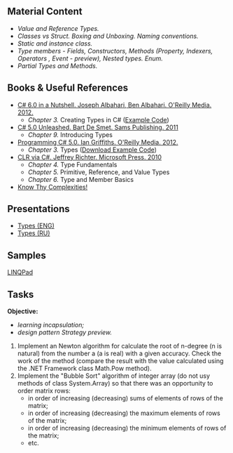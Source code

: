 ## Material Content 
- *Value and Reference Types.*
- *Classes vs Struct. Boxing and Unboxing. Naming conventions.*
- *Static and instance class.*
- *Type members  - Fields, Constructors, Methods (Property, Indexers, Operators , Event - preview), Nested types. Enum.*
- *Partial Types and Methods.*

## Books & Useful References 
- [C# 6.0 in a Nutshell. Joseph Albahari, Ben Albahari. O'Reilly Media. 2012.](http://shop.oreilly.com/product/0636920040323.do)
   - *Chapter 3.* Creating Types in C# ([Example Code](http://www.albahari.com/nutshell/ch03.aspx))
- [C# 5.0 Unleashed. Bart De Smet. Sams Publishing. 2011](https://www.goodreads.com/book/show/11027638-c-4-0-unleashed)
   - *Chapter 9.* Introducing Types
- [Programming C# 5.0. Ian Griffiths. O'Reilly Media. 2012.](http://shop.oreilly.com/product/0636920024064.do)
   - *Chapter 3.* Types ([Download Example Code](https://resources.oreilly.com/examples/0636920024064/blob/master/Ch03.zip))
- [CLR via C#. Jeffrey Richter. Microsoft Press. 2010](https://www.goodreads.com/book/show/7121415-clr-via-c)
   - *Chapter 4.* Type Fundamentals
   - *Chapter 5.* Primitive, Reference, and Value Types
   - *Chapter 6.* Type and Member Basics
- [Know Thy Complexities!](http://bigocheatsheet.com/)

## Presentations 
- [Types (ENG)](https://github.com/EPM-RD-NETLAB/.NET-Framework-modules/blob/master/M3.%20Types/Types.pptx)
- [Types (RU)](https://github.com/EPM-RD-NETLAB/.NET-Framework-modules/blob/master/M3.%20Types/Types%20(RU).pptx)

## Samples 
[LINQPad](https://github.com/EPM-RD-NETLAB/.NET-Framework-modules/tree/master/M3.%20Types/Samples/LINQPad%205)

## Tasks  
**Objective:** 
- *learning incapsulation;*
- *design pattern Strategy preview.*

1. Implement an Newton algorithm for calculate the root of n-degree (n is natural) from the number a (a is real) with a given accuracy. Check the work of the method (compare the result with the value calculated using the .NET Framework class Math.Pow method).
2. Implement the "Bubble Sort" algorithm of integer array (do not usу methods of class System.Array) so that there was an opportunity to order matrix rows:
   - in order of increasing (decreasing) sums of elements of rows of the matrix; 
   - in order of increasing (decreasing) the maximum elements of rows of the matrix; 
   - in order of increasing (decreasing) the minimum elements of rows of the matrix; 
   - etc. 
